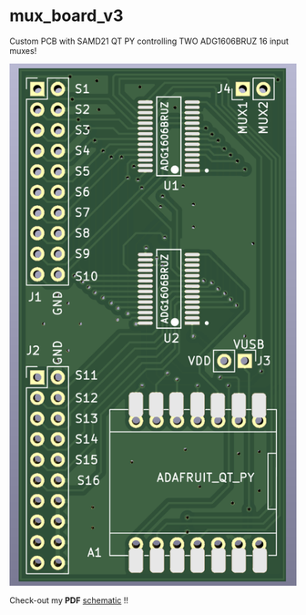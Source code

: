 # mux_board_v3
Custom PCB with SAMD21 QT PY controlling TWO ADG1606BRUZ 16 input muxes!

![picture](https://github.com/charkster/mux_board_v3/blob/main/mux_board_v3_pcb.png)

Check-out my **PDF** [schematic](https://github.com/charkster/mux_board_v3/blob/main/mux_board_v3_schematic.pdf) !!
